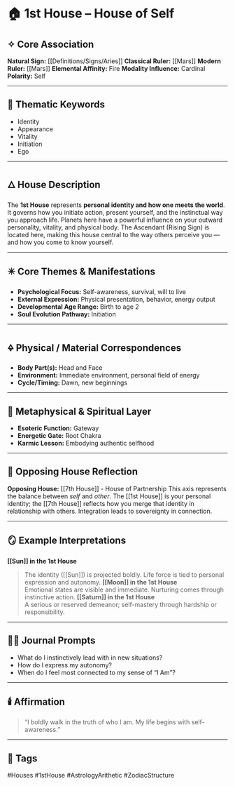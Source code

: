 # 🏠 1st House – House of Self

## ✧ Core Association

**Natural Sign:** [[Definitions/Signs/Aries]]
**Classical Ruler:** [[Mars]]
**Modern Ruler:** [[Mars]]
**Elemental Affinity:** Fire
**Modality Influence:** Cardinal
**Polarity:** Self

---

## 🧭 Thematic Keywords

- Identity
- Appearance
- Vitality  
- Initiation  
- Ego

---

## 🜂 House Description

The **1st House** represents **personal identity and how one meets the world**.  It governs how you initiate action, present yourself, and the instinctual way you approach life.  Planets here have a powerful influence on your outward personality, vitality, and physical body.  The Ascendant (Rising Sign) is located here, making this house central to the way others perceive you — and how you come to know yourself.

---

## ✴️ Core Themes & Manifestations

- **Psychological Focus:** Self-awareness, survival, will to live
- **External Expression:** Physical presentation, behavior, energy output  
- **Developmental Age Range:** Birth to age 2
- **Soul Evolution Pathway:** Initiation

---

## 🜍 Physical / Material Correspondences

- **Body Part(s):** Head and Face
- **Environment:** Immediate environment, personal field of energy
- **Cycle/Timing:** Dawn, new beginnings

---

## 💠 Metaphysical & Spiritual Layer

- **Esoteric Function:** Gateway
- **Energetic Gate:** Root Chakra
- **Karmic Lesson:** Embodying authentic selfhood

---

## 🔁 Opposing House Reflection

**Opposing House:** [[7th House]] - House of Partnership
This axis represents the balance between *self* and *other*.  The [[1st House]] is your personal identity; the [[7th House]] reflects how you merge that identity in relationship with others.  Integration leads to sovereignty in connection.

---

## 🪞 Example Interpretations

**[[Sun]] in the 1st House**  
> The identity ([[Sun]]) is projected boldly. Life force is tied to personal expression and autonomy.
**[[Moon]] in the 1st House**  
> Emotional states are visible and immediate. Nurturing comes through instinctive action.
**[[Saturn]] in the 1st House**  
> A serious or reserved demeanor; self-mastery through hardship or responsibility.

---

## ✍🏼 Journal Prompts

- What do I instinctively lead with in new situations?
- How do I express my autonomy?
- When do I feel most connected to my sense of “I Am”?

---

## 🕯️ Affirmation

> “I boldly walk in the truth of who I am.  My life begins with self-awareness.”

---

## 🔖 Tags
#Houses #1stHouse #AstrologyArithetic #ZodiacStructure